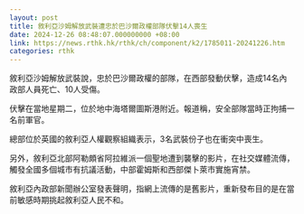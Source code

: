 ```yaml
---
layout: post
title: 敘利亞沙姆解放武裝遭忠於巴沙爾政權部隊伏擊14人喪生
date: 2024-12-26 08:48:07.000000000 +08:00
link: https://news.rthk.hk/rthk/ch/component/k2/1785011-20241226.htm
categories: rthk
---
```


敘利亞沙姆解放武裝說，忠於巴沙爾政權的部隊，在西部發動伏擊，造成14名內政部人員死亡、10人受傷。

伏擊在當地星期二，位於地中海塔爾圖斯港附近。報道稱，安全部隊當時正拘捕一名前軍官。

總部位於英國的敘利亞人權觀察組織表示，3名武裝份子也在衝突中喪生。

另外，敘利亞北部阿勒頗省阿拉維派一個聖地遭到襲擊的影片，在社交媒體流傳，觸發全國多個城市有抗議活動，中部霍姆斯和西部傑卜萊市實施宵禁。

敘利亞內政部新聞辦公室發表聲明，指網上流傳的是舊影片，重新發布目的是在當前敏感時期挑起敘利亞人民不和。
